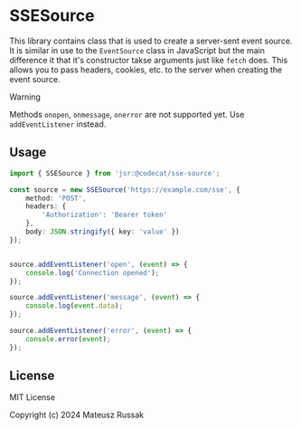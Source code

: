 # SSESource 

This library contains class that is used to create a server-sent event source. It is similar in use to the `EventSource` class in JavaScript but the main difference it that it's constructor takse arguments just like `fetch` does. This allows you to pass headers, cookies, etc. to the server when creating the event source.

> [!WARNING]
> Methods `onopen`, `onmessage`, `onerror` are not supported yet. Use `addEventListener` instead.

## Usage

```typescript
import { SSESource } from 'jsr:@codecat/sse-source';

const source = new SSESource('https://example.com/sse', {
    method: 'POST',
    headers: {
        'Authorization': 'Bearer token'
    },
    body: JSON.stringify({ key: 'value' }) 
});


source.addEventListener('open', (event) => {
    console.log('Connection opened');
});

source.addEventListener('message', (event) => {
    console.log(event.data);
});

source.addEventListener('error', (event) => {
    console.error(event);
});
```


## License

MIT License

Copyright (c) 2024 Mateusz Russak
